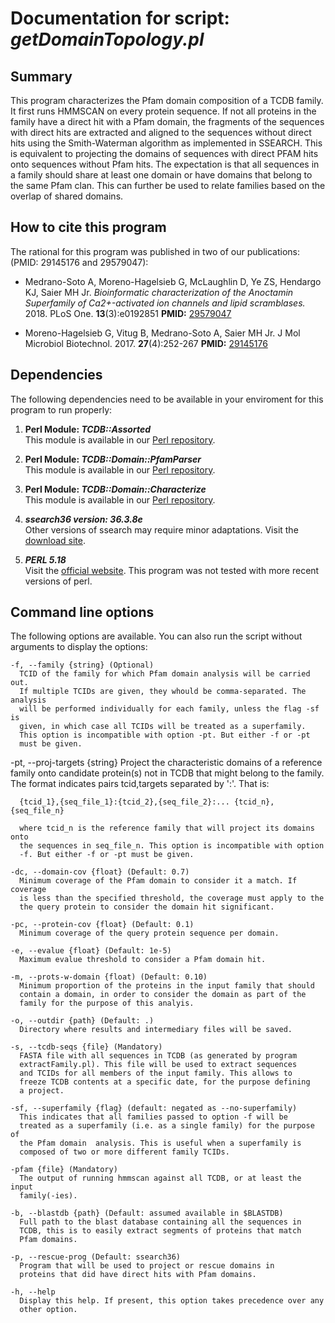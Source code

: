 # Documentation for script: _getDomainTopology.pl_

## Summary
This program characterizes the Pfam domain composition of a TCDB family. It first runs 
HMMSCAN on every protein sequence. If not all proteins in the family have a direct hit 
with a Pfam domain, the fragments of the sequences with direct hits are extracted and 
aligned to the sequences without direct hits using the Smith-Waterman algorithm as 
implemented in SSEARCH. This is equivalent to projecting the domains of sequences with 
direct PFAM hits onto sequences without Pfam hits. The expectation is that all sequences 
in a family should share at least one domain or have domains that belong to the same 
Pfam clan. This can further be used to relate families based on the overlap of shared 
domains. 

## How to cite this program
The rational for this program was published in two of our publications: 
(PMID: 29145176 and 29579047):

  * Medrano-Soto A, Moreno-Hagelsieb G, McLaughlin D, Ye ZS, Hendargo KJ, Saier MH Jr. 
  _Bioinformatic characterization of the Anoctamin Superfamily of Ca2+-activated ion 
  channels and lipid scramblases._  2018. PLoS One. **13**(3):e0192851
  **PMID:** [29579047](https://www.ncbi.nlm.nih.gov/pubmed/?term=29579047) 
  
  * Moreno-Hagelsieb G, Vitug B, Medrano-Soto A, Saier MH Jr.
  J Mol Microbiol Biotechnol. 2017. **27**(4):252-267
  **PMID:** [29145176](https://www.ncbi.nlm.nih.gov/pubmed/?term=29145176)


## Dependencies
The following dependencies need to be available in your enviroment for this 
program to run properly:

1. **Perl Module: _TCDB::Assorted_**  
This module is available in our [Perl repository](https://github.com/SaierLaboratory/TCDBtools). 

2. **Perl Module: _TCDB::Domain::PfamParser_**  
This module is available in our [Perl repository](https://github.com/SaierLaboratory/TCDBtools). 

3. **Perl Module: _TCDB::Domain::Characterize_**  
This module is available in our [Perl repository](https://github.com/SaierLaboratory/TCDBtools). 

4. **_ssearch36 version: 36.3.8e_**  
Other versions of ssearch may require minor adaptations. Visit the
[download site](https://fasta.bioch.virginia.edu/fasta_www2/fasta_down.shtml). 

5. **_PERL 5.18_**  
Visit the [official website](https://www.perl.org/). This program 
was not tested with more recent versions of perl.

## Command line options
The following options are available. You can also run the 
script without arguments to display the options:


    -f, --family {string} (Optional)
      TCID of the family for which Pfam domain analysis will be carried out.
      If multiple TCIDs are given, they whould be comma-separated. The analysis
      will be performed individually for each family, unless the flag -sf is
      given, in which case all TCIDs will be treated as a superfamily.
      This option is incompatible with option -pt. But either -f or -pt
      must be given.
      
   -pt, --proj-targets {string}
      Project the characteristic domains of a reference family onto
      candidate protein(s) not in TCDB that might belong to the family.
      The format indicates pairs tcid,targets separated by ':'. That is:
      
      {tcid_1},{seq_file_1}:{tcid_2},{seq_file_2}:... {tcid_n},{seq_file_n}
      
      where tcid_n is the reference family that will project its domains onto
      the sequences in seq_file_n. This option is incompatible with option
      -f. But either -f or -pt must be given.
  
    -dc, --domain-cov {float} (Default: 0.7)
      Minimum coverage of the Pfam domain to consider it a match. If coverage
      is less than the specified threshold, the coverage must apply to the
      the query protein to consider the domain hit significant.

    -pc, --protein-cov {float} (Default: 0.1)
      Minimum coverage of the query protein sequence per domain.

    -e, --evalue {float} (Default: 1e-5)
      Maximum evalue threshold to consider a Pfam domain hit.

    -m, --prots-w-domain {float) (Default: 0.10)
      Minimum proportion of the proteins in the input family that should
      contain a domain, in order to consider the domain as part of the
      family for the purpose of this analyis.

    -o, --outdir {path} (Default: .)
      Directory where results and intermediary files will be saved.

    -s, --tcdb-seqs {file} (Mandatory)
      FASTA file with all sequences in TCDB (as generated by program
      extractFamily.pl). This file will be used to extract sequences
      and TCIDs for all members of the input family. This allows to
      freeze TCDB contents at a specific date, for the purpose defining
      a project.

    -sf, --superfamily {flag} (default: negated as --no-superfamily)
      This indicates that all families passed to option -f will be
      treated as a superfamily (i.e. as a single family) for the purpose of
      the Pfam domain  analysis. This is useful when a superfamily is
      composed of two or more different family TCIDs.

    -pfam {file} (Mandatory)
      The output of running hmmscan against all TCDB, or at least the input
      family(-ies).

    -b, --blastdb {path} (Default: assumed available in $BLASTDB)
      Full path to the blast database containing all the sequences in
      TCDB, this is to easily extract segments of proteins that match
      Pfam domains.

    -p, --rescue-prog (Default: ssearch36)
      Program that will be used to project or rescue domains in
      proteins that did have direct hits with Pfam domains.

    -h, --help
      Display this help. If present, this option takes precedence over any
      other option.
